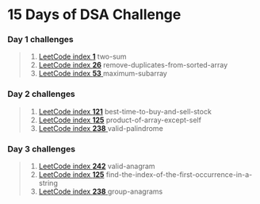 # 15 Days of DSA Challenge

### Day 1 challenges
> 1. [LeetCode index **1**](https://leetcode.com/problems/two-sum/description/) two-sum
> 2. [LeetCode index **26**](https://leetcode.com/problems/remove-duplicates-from-sorted-array/) remove-duplicates-from-sorted-array
> 3. [LeetCode index **53** ](https://leetcode.com/problems/merge-k-sorted-lists) maximum-subarray

### Day 2 challenges
> 1. [LeetCode index **121**](https://leetcode.com/problems/best-time-to-buy-and-sell-stock) best-time-to-buy-and-sell-stock
> 2. [LeetCode index **125**](https://leetcode.com/problems/product-of-array-except-self) product-of-array-except-self
> 3. [LeetCode index **238** ](https://leetcode.com/problems/valid-palindrome) valid-palindrome


### Day 3 challenges
> 1. [LeetCode index **242**](https://leetcode.com/problems/valid-anagram) valid-anagram
> 2. [LeetCode index **125**](https://leetcode.com/problems/find-the-index-of-the-first-occurrence-in-a-string) find-the-index-of-the-first-occurrence-in-a-string
> 3. [LeetCode index **238** ](https://leetcode.com/problems/group-anagrams) group-anagrams